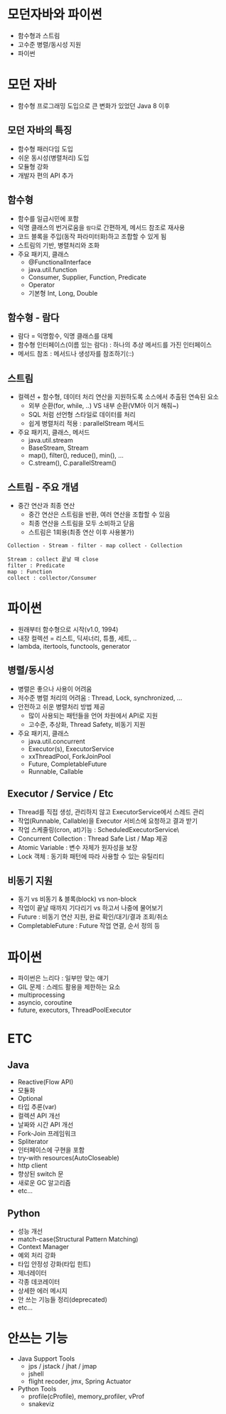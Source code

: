 # 모던자바와 파이썬
- 함수형과 스트림
- 고수준 병렬/동시성 지원
- 파이썬

# 모던 자바
- 함수형 프로그래밍 도입으로 큰 변화가 있었던 Java 8 이후

## 모던 자바의 특징
- 함수형 패러다임 도입
- 쉬운 동시성(병렬처리) 도입
- 모듈형 강화
- 개발자 편의 API 추가

## 함수형
- 함수를 일급시민에 포함
- 익명 클래스의 번거로움을 `람다`로 간편하게, 메서드 참조로 재사용
- 코드 블록을 주입(동작 파라미터화)하고 조합할 수 있게 됨
- 스트림의 기반, 병렬처리와 조화
- 주요 패키지, 클래스
  - @FunctionalInterface
  - java.util.function
  - Consumer, Supplier, Function, Predicate
  - Operator
  - 기본형 Int, Long, Double

## 함수형 - 람다
- 람다 = 익명함수, 익명 클래스를 대체
- 함수형 인터페이스(이름 있는 람다) : 하나의 추상 메서드를 가진 인터페이스
- 메서드 참조 : 메서드나 생성자를 참조하기(::)

## 스트림
- 컬렉션 + 함수형, 데이터 처리 연산을 지원하도록 소스에서 추출된 연속된 요소
  - 외부 순환(for, while, ..) VS 내부 순환(VM아 이거 해줘~)
  - SQL 처럼 선언형 스타일로 데이터를 처리
  - 쉽게 병렬처리 적용 : parallelStream 메서드
- 주요 패키지, 클래스, 메서드
  - java.util.stream
  - BaseStream, Stream
  - map(), filter(), reduce(), min(), ...
  - C.stream(), C.parallelStream()

## 스트림 - 주요 개념
- 중간 연산과 최종 연산
  - 중간 연산은 스트림을 반환, 여러 연산을 조합할 수 있음
  - 최종 연산을 스트림을 모두 소비하고 닫음
  - 스트림은 1회용(최종 연산 이후 사용불가)
```
Collection - Stream - filter - map collect - Collection

Stream : collect 끝날 때 close
filter : Predicate
map : Function
collect : collector/Consumer
```

# 파이썬
- 원래부터 함수형으로 시작(v1.0, 1994)
- 내장 컬렉션 = 리스트, 딕셔너리, 튜플, 세트, ..
- lambda, itertools, functools, generator

## 병렬/동시성
- 병렬은 좋으나 사용이 어려움
- 저수준 병렬 처리의 어려움 : Thread, Lock, synchronized, ...
- 안전하고 쉬운 병렬처리 방법 제공
  - 많이 사용되는 패턴들을 언어 차원에서 API로 지원
  - 고수준, 추상화, Thread Safety, 비동기 지원
- 주요 패키지, 클래스
  - java.util.concurrent
  - Executor(s), ExecutorService
  - xxThreadPool, ForkJoinPool
  - Future, CompletableFuture
  - Runnable, Callable

## Executor / Service / Etc
- Thread를 직접 생성, 관리하지 않고 ExecutorService에서 스레드 관리
- 작업(Runnable, Callable)을 Executor 서비스에 요청하고 결과 받기
- 작업 스케줄링(cron, at)기능 : ScheduledExecutorService\
- Concurrent Collection : Thread Safe List / Map 제공
- Atomic Variable : 변수 자체가 원자성을 보장
- Lock 객체 : 동기화 패턴에 따라 사용할 수 있는 유틸리티

## 비동기 지원
- 동기 vs 비동기 & 블록(block) vs non-block
- 작업이 끝날 때까지 기다리기 vs 하고서 나중에 물어보기
- Future : 비동기 연산 지원, 완료 확인/대기/결과 조회/취소
- CompletableFuture : Future 작업 연결, 순서 정의 등

# 파이썬
- 파이썬은 느리다 : 일부만 맞는 얘기
- GIL 문제 : 스레드 활용을 제한하는 요소
- multiprocessing
- asyncio, coroutine
- future, executors, ThreadPoolExecutor

# ETC
## Java
- Reactive(Flow API)
- 모듈화
- Optional
- 타입 추론(var)
- 컬렉션 API 개선
- 날짜와 시간 API 개선
- Fork-Join 프레임워크
- Spliterator
- 인터페이스에 구현을 포함
- try-with resources(AutoCloseable)
- http client
- 향상된 switch 문
- 새로운 GC 알고리즘
- etc...

## Python
- 성능 개선
- match-case(Structural Pattern Matching)
- Context Manager
- 예외 처리 강화
- 타입 안정성 강화(타입 힌트)
- 제너레이터
- 각종 데코레이터
- 상세한 에러 메시지
- 안 쓰는 기능들 정리(deprecated)
- etc...

# 안쓰는 기능
- Java Support Tools
  - jps / jstack / jhat / jmap
  - jshell
  - flight recoder, jmx, Spring Actuator
- Python Tools
  - profile(cProfile), memory_profiler, vProf
  - snakeviz